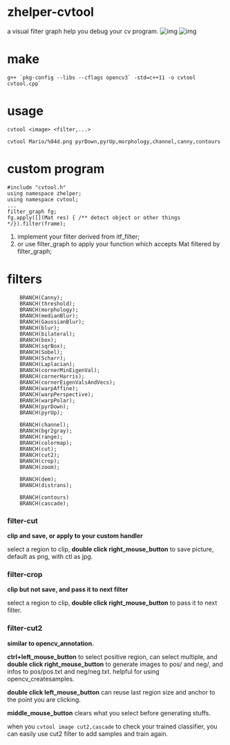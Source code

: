 # zhelper-cvtool
a visual filter graph help you debug your cv program.
![img](https://img2020.cnblogs.com/blog/665551/202011/665551-20201117044056777-1920859742.gif)
![img](https://img2020.cnblogs.com/blog/665551/202011/665551-20201117044204452-738904851.gif)
# make
```
g++ `pkg-config --libs --cflags opencv3` -std=c++11 -o cvtool cvtool.cpp` 
```
# usage
```
cvtool <image> <filter,...>
```
```
cvtool Mario/%04d.png pyrDown,pyrUp,morphology,channel,canny,contours
```
# custom program
```
#include "cvtool.h"
using namespace zhelper;
using namespace cvtool;
...
filter_graph fg;
fg.apply([](Mat res) { /** detect object or other things */}).filter(frame);
```
1. implement your filter derived from itf_filter;
2. or use filter_graph to apply your function which accepts Mat filtered by filter_graph;
# filters
```
    BRANCH(Canny);
    BRANCH(threshold);
    BRANCH(morphology);
    BRANCH(medianBlur);
    BRANCH(GaussianBlur);
    BRANCH(blur);
    BRANCH(bilateral);
    BRANCH(box);
    BRANCH(sqrBox);
    BRANCH(Sobel);
    BRANCH(Scharr);
    BRANCH(Laplacian);
    BRANCH(cornerMinEigenVal);
    BRANCH(cornerHarris);
    BRANCH(cornerEigenValsAndVecs);
    BRANCH(warpAffine);
    BRANCH(warpPerspective);
    BRANCH(warpPolar);
    BRANCH(pyrDown);
    BRANCH(pyrUp);

    BRANCH(channel);
    BRANCH(bgr2gray);
    BRANCH(range);
    BRANCH(colormap);
    BRANCH(cut);
    BRANCH(cut2);
    BRANCH(crop);
    BRANCH(zoom);
    
    BRANCH(dem);
    BRANCH(distrans);
    
    BRANCH(contours)
    BRANCH(cascade);
```
### filter-cut
**clip and save, or apply to your custom handler**

select a region to clip, **double click right_mouse_button** to save picture, default as png, with ctl as jpg.
### filter-crop
**clip but not save, and pass it to next filter**

select a region to clip, **double click right_mouse_button** to pass it to next filter.
### filter-cut2
**similar to opencv_annotation.**

**ctrl+left_mouse_button** to select positive region, can select multiple, and **double click right_mouse_button** to generate images to pos/ and neg/, and infos to pos/pos.txt and neg/neg.txt. helpful for using opencv_createsamples. 

**double click left_mouse_button** can reuse last region size and anchor to the point you are clicking.

**middle_mouse_button** clears what you select before generating stuffs.

when you `cvtool image cut2,cascade` to check your trained classifier, you can easily use cut2 filter to add samples and train again.
